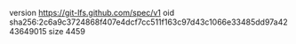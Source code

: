 version https://git-lfs.github.com/spec/v1
oid sha256:2c6a9c3724868f407e4dcf7cc511f163c97d43c1066e33485dd97a4243649015
size 4459
